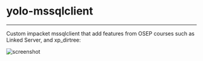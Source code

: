 # yolo-mssqlclient

----

Custom impacket mssqlclient that add features from OSEP courses such as Linked Server, and xp_dirtree:

![screenshot](resources/mssql.jpg)
